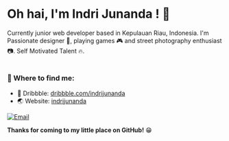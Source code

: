# Oh hai, I'm Indri Junanda ! 👋

Currently junior web developer based in Kepulauan Riau, Indonesia. I'm Passionate designer 🎨, playing games 🎮 and street photography enthusiast 📷. Self Motivated Talent  🔥.

#

### 💬 Where to find me:
- 🏀 Dribbble: <a href="//dribbble.com/indrijunanda">dribbble.com/indrijunanda</a>
- 🌏 Website: <a href="//indrijunanda.gitlab.io/">indrijunanda</a>

[![Email](https://img.shields.io/badge/--gmail?label=Email&logo=gmail&style=social)](mailto:ind.junanda@gmail.com)

__Thanks for coming to my little place on GitHub!__ 😁
